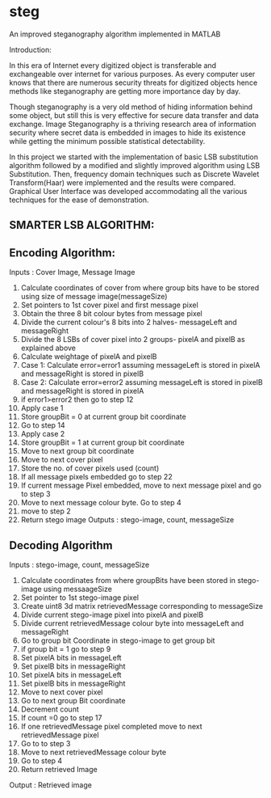 # steg
An improved steganography algorithm implemented in MATLAB


Introduction:

In this era of Internet every digitized object is transferable and exchangeable over
internet for various purposes. As every computer user knows that there are numerous
security threats for digitized objects hence methods like steganography are getting
more importance day by day.

Though steganography is a very old method of hiding information behind some
object, but still this is very effective for secure data transfer and data exchange. Image
Steganography is a thriving research area of information security where secret data is
embedded in images to hide its existence while getting the minimum possible
statistical detectability.

In this project we started with the implementation of basic LSB substitution algorithm
followed by a modified and slightly improved algorithm using LSB Substitution.
Then, frequency domain techniques such as Discrete Wavelet Transform(Haar) were
implemented and the results were compared. Graphical User Interface was developed
accommodating all the various techniques for the ease of demonstration.



SMARTER LSB ALGORITHM:
---------------------

Encoding Algorithm:
---------------------
Inputs : Cover Image, Message Image
1. Calculate coordinates of cover from where group bits have to be stored using size
of message image(messageSize)
2. Set pointers to 1st cover pixel and first message pixel
3. Obtain the three 8 bit colour bytes from message pixel
4. Divide the current colour's 8 bits into 2 halves- messageLeft and messageRight
5. Divide the 8 LSBs of cover pixel into 2 groups- pixelA and pixelB as explained
above
6. Calculate weightage of pixelA and pixelB
7. Case 1: Calculate error=error1 assuming messageLeft is stored in pixelA and
messageRight is stored in pixelB
8. Case 2: Calculate error=error2 assuming messageLeft is stored in pixelB and
messageRight is stored in pixelA
9. if error1>error2 then go to step 12
10. Apply case 1
11. Store groupBit = 0 at current group bit coordinate
12. Go to step 14
13. Apply case 2
14. Store groupBit = 1 at current group bit coordinate
15. Move to next group bit coordinate
16. Move to next cover pixel
17. Store the no. of cover pixels used (count)
18. If all message pixels embedded go to step 22
19. If current message Pixel embedded, move to next message pixel and go to step 3
20. Move to next message colour byte. Go to step 4
21. move to step 2
22. Return stego image
Outputs : stego-image, count, messageSize

Decoding Algorithm
---------------------
Inputs : stego-image, count, messageSize
1. Calculate coordinates from where groupBits have been stored in stego-image
using messaageSize
2. Set pointer to 1st stego-image pixel
3. Create uint8 3d matrix retrievedMessage corresponding to messageSize
4. Divide current stego-image pixel into pixelA and pixelB
5. Divide current retrievedMessage colour byte into messageLeft and messageRight
6. Go to group bit Coordinate in stego-image to get group bit
7. if group bit = 1 go to step 9
8. Set pixelA bits in messageLeft
9. Set pixelB bits in messageRight
10. Set pixelA bits in messageLeft
11. Set pixelB bits in messageRight
12. Move to next cover pixel
13. Go to next group Bit coordinate
14. Decrement count
15. If count =0 go to step 17
16. If one retrievedMessage pixel completed move to next retrievedMessage pixel
17. Go to to step 3
18. Move to next retrievedMessage colour byte
19. Go to step 4
20. Return retrieved Image

Output : Retrieved image
